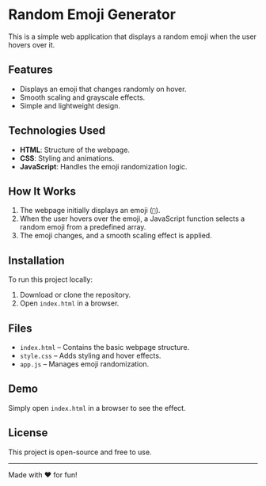 # Random Emoji Generator

This is a simple web application that displays a random emoji when the user hovers over it.

## Features
- Displays an emoji that changes randomly on hover.
- Smooth scaling and grayscale effects.
- Simple and lightweight design.

## Technologies Used
- **HTML**: Structure of the webpage.
- **CSS**: Styling and animations.
- **JavaScript**: Handles the emoji randomization logic.

## How It Works
1. The webpage initially displays an emoji (`🤑`).
2. When the user hovers over the emoji, a JavaScript function selects a random emoji from a predefined array.
3. The emoji changes, and a smooth scaling effect is applied.

## Installation
To run this project locally:
1. Download or clone the repository.
2. Open `index.html` in a browser.

## Files
- `index.html` – Contains the basic webpage structure.
- `style.css` – Adds styling and hover effects.
- `app.js` – Manages emoji randomization.

## Demo
Simply open `index.html` in a browser to see the effect.

## License
This project is open-source and free to use.

---
Made with ❤️ for fun!
